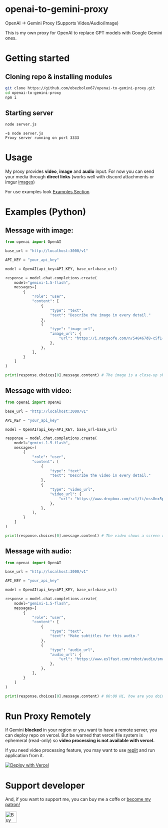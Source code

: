 # openai-to-gemini-proxy
OpenAI → Gemini Proxy (Supports Video/Audio/Image)

This is my own proxy for OpenAI to replace GPT models with Google Gemini ones.
# Getting started

## Cloning repo & installing modules
```bash
git clone https://github.com/obezbolen67/openai-to-gemini-proxy.git
cd openai-to-gemini-proxy
npm i
```
## Starting server
```bash
node server.js
```

```
~$ node server.js
Proxy server running on port 3333
```

# Usage
My proxy provides **video**, **image** and **audio** input. For now you can send your media through **direct links** (works well with discord attachments or imgur [images](https://i.imgur.com/Jiny1mJ.jpeg))

For use examples look [Examples Section](docs/README.md#examples)

# Examples (Python)
## Message with image:
```python
from openai import OpenAI

base_url = "http://localhost:3000/v1"

API_KEY = "your_api_key"

model = OpenAI(api_key=API_KEY, base_url=base_url)

response = model.chat.completions.create(
    model="gemini-1.5-flash",
    messages=[
        {
            "role": "user",
            "content": [
                {
                    "type": "text", 
                    "text": "Describe the image in every detail."
                },
                {
                    "type": "image_url",
                    "image_url": {
                        "url": "https://i.natgeofe.com/n/548467d8-c5f1-4551-9f58-6817a8d2c45e/NationalGeographic_2572187_square.jpg",
                    },
                },
            ],
        }
    ]
)

print(response.choices[0].message.content) # The image is a close-up shot of a cat's face agai...
```
## Message with video:
```python
from openai import OpenAI

base_url = "http://localhost:3000/v1"

API_KEY = "your_api_key"

model = OpenAI(api_key=API_KEY, base_url=base_url)

response = model.chat.completions.create(
    model="gemini-1.5-flash",
    messages=[
        {
            "role": "user",
            "content": [
                {
                    "type": "text", 
                    "text": "Describe the video in every detail."
                },
                {
                    "type": "video_url",
                    "video_url": {
                        "url": "https://www.dropbox.com/scl/fi/oss8nx5p4ck4u3bcfz24d/2024-06-18-19-33-36.mp4?rlkey=pl751s7kcqgeksdjs4hx6n5um&st=cp5uzd7h&dl=1",
                    },
                },
            ],
        }
    ]
)

print(response.choices[0].message.content) # The video shows a screen recording of a computer running Python code to detect objects in the Minecraft game. The code is in the left half of the screen, and the Minecraft game is in the right half of the screen.
```
## Message with audio:
```python
from openai import OpenAI

base_url = "http://localhost:3000/v1"

API_KEY = "your_api_key"

model = OpenAI(api_key=API_KEY, base_url=base_url)

response = model.chat.completions.create(
    model="gemini-1.5-flash",
    messages=[
        {
            "role": "user",
            "content": [
                {
                    "type": "text", 
                    "text": "Make subtitles for this audio."
                },
                {
                    "type": "audio_url",
                    "audio_url": {
                        "url": "https://www.eslfast.com/robot/audio/smalltalk/smalltalk0101.mp3",
                    },
                },
            ],
        }
    ]
)

print(response.choices[0].message.content) # 00:00 Hi, how are you doing? \n 00:02 I'm fine, how about yourself? \n 00:04 I'm pretty good. Thanks for asking.
```
# Run Proxy Remotely
If Gemini **blocked** in your region or you want to have a remote server, you can deploy repo on vercel. But be warned that vercel file system is ephemeral (read-only) so **video processing is not available with vercel.**

If you need video processing feature, you may want to use [replit](https://docs.replit.com/replit-workspace/using-git-on-replit/connect-github-to-replit) and run application from it.

<a href="https://vercel.com/new/clone?repository-url=https%3A%2F%2Fgithub.com%2Fobezbolen67%2Fopenai-to-gemini-proxy&project-name=my-openai-to-gemini-proxy&repository-name=my-openai-to-gemini-proxy"><img src="https://vercel.com/button" alt="Deploy with Vercel"/></a>

# Support developer
And, if you want to support me, you can buy me a coffe or [become my patron!](https://www.patreon.com/bePatron?u=138740031)

<a href='https://ko-fi.com/W7W8124OZ7' target='_blank'><img height='36' style='border:0px;height:36px;' src='https://storage.ko-fi.com/cdn/kofi2.png?v=3' border='0' alt='Buy Me a Coffee at ko-fi.com' /></a>
